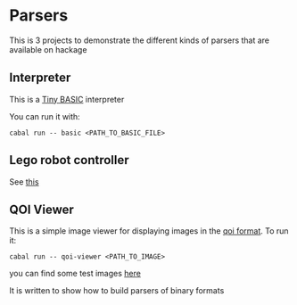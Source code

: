 # Parsers

This is 3 projects to demonstrate the different kinds of parsers that are available on hackage

## Interpreter

This is a [Tiny BASIC](https://en.wikipedia.org/wiki/Tiny_BASIC) interpreter

You can run it with:
```
cabal run -- basic <PATH_TO_BASIC_FILE>
```

## Lego robot controller
See [this](https://github.com/yobson/haskell-lego/tree/main/spikectl)

## QOI Viewer

This is a simple image viewer for displaying images in the [qoi format](https://qoiformat.org).
To run it:

```
cabal run -- qoi-viewer <PATH_TO_IMAGE>
```

you can find some test images [here](https://qoiformat.org/qoi_test_images.zip)

It is written to show how to build parsers of binary formats
